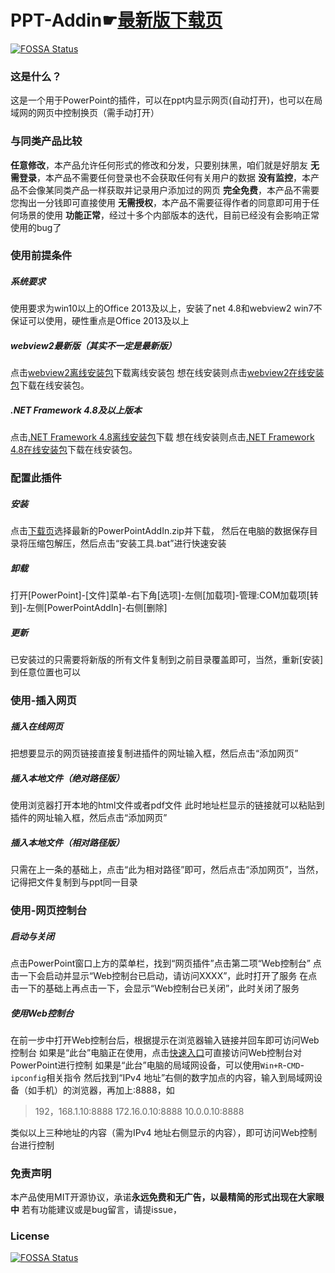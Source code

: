 # PPT-Addin☛[最新版下载页](https://github.com/yuwenhui2020/PPT-Addin/releases)
[![FOSSA Status](https://app.fossa.com/api/projects/git%2Bgithub.com%2Fyuwenhui2020%2FPPT-Addin.svg?type=shield)](https://app.fossa.com/projects/git%2Bgithub.com%2Fyuwenhui2020%2FPPT-Addin?ref=badge_shield)

### 这是什么？
这是一个用于PowerPoint的插件，可以在ppt内显示网页(自动打开)，也可以在局域网的网页中控制换页（需手动打开）
### 与同类产品比较
**任意修改**，本产品允许任何形式的修改和分发，只要别抹黑，咱们就是好朋友
**无需登录**，本产品不需要任何登录也不会获取任何有关用户的数据
**没有监控**，本产品不会像某同类产品一样获取并记录用户添加过的网页
**完全免费**，本产品不需要您掏出一分钱即可直接使用
**无需授权**，本产品不需要征得作者的同意即可用于任何场景的使用
**功能正常**，经过十多个内部版本的迭代，目前已经没有会影响正常使用的bug了
### 使用前提条件
##### 系统要求
使用要求为win10以上的Office 2013及以上，安装了net 4.8和webview2
win7不保证可以使用，硬性重点是Office 2013及以上
##### webview2最新版（其实不一定是最新版）
点击[webview2离线安装包](https://msedge.sf.dl.delivery.mp.microsoft.com/filestreamingservice/files/038e5be3-91a2-4c14-b2eb-2fac728c8c2c/MicrosoftEdgeWebView2RuntimeInstallerX86.exe)下载离线安装包
想在线安装则点击[webview2在线安装包](https://go.microsoft.com/fwlink/p/?LinkId=2124703)下载在线安装包。
##### .NET Framework 4.8及以上版本
点击[.NET Framework 4.8离线安装包](https://go.microsoft.com/fwlink/?linkid=2088631)下载
想在线安装则点击[.NET Framework 4.8在线安装包](https://go.microsoft.com/fwlink/?LinkId=2085155)下载在线安装包。
### 配置此插件
##### 安装
点击[下载页](https://github.com/yuwenhui2020/PPT-Addin/releases)选择最新的PowerPointAddIn.zip并下载，
然后在电脑的数据保存目录将压缩包解压，然后点击“安装工具.bat”进行快速安装
##### 卸载
打开[PowerPoint]-[文件]菜单-右下角[选项]-左侧[加载项]-管理:COM加载项[转到]-左侧[PowerPointAddIn]-右侧[删除]
##### 更新
已安装过的只需要将新版的所有文件复制到之前目录覆盖即可，当然，重新[安装]到任意位置也可以
### 使用-插入网页
##### 插入在线网页
把想要显示的网页链接直接复制进插件的网址输入框，然后点击“添加网页”
##### 插入本地文件（绝对路径版）
使用浏览器打开本地的html文件或者pdf文件
此时地址栏显示的链接就可以粘贴到插件的网址输入框，然后点击“添加网页”
##### 插入本地文件（相对路径版）
只需在上一条的基础上，点击“此为相对路径”即可，然后点击“添加网页”，当然，记得把文件复制到与ppt同一目录
### 使用-网页控制台
##### 启动与关闭
点击PowerPoint窗口上方的菜单栏，找到“网页插件”点击第二项“Web控制台”
点击一下会启动并显示“Web控制台已启动，请访问XXXX”，此时打开了服务
在点击一下的基础上再点击一下，会显示“Web控制台已关闭”，此时关闭了服务
##### 使用Web控制台
在前一步中打开Web控制台后，根据提示在浏览器输入链接并回车即可访问Web控制台
如果是“此台”电脑正在使用，点击[快速入口](http://localhost:8888)可直接访问Web控制台对PowerPoint进行控制
如果是“此台”电脑的局域网设备，可以使用`Win+R`-`CMD`-`ipconfig`相关指令
然后找到“IPv4 地址”右侧的数字加点的内容，输入到局域网设备（如手机）的浏览器，再加上:8888，如
> 192，168.1.10:8888 
172.16.0.10:8888
10.0.0.10:8888

类似以上三种地址的内容（需为IPv4 地址右侧显示的内容），即可访问Web控制台进行控制
### 免责声明
本产品使用MIT开源协议，承诺**永远免费和无广告，以最精简的形式出现在大家眼中**
若有功能建议或是bug留言，请提issue，

### License
[![FOSSA Status](https://app.fossa.com/api/projects/git%2Bgithub.com%2Fyuwenhui2020%2FPPT-Addin.svg?type=large)](https://app.fossa.com/projects/git%2Bgithub.com%2Fyuwenhui2020%2FPPT-Addin?ref=badge_large)
